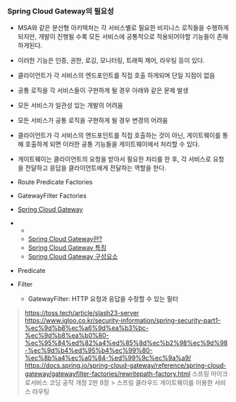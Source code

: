 
### Spring Cloud Gateway의 필요성
- MSA와 같은 분산형 아키텍처는 각 서비스별로 필요한 비지니스 로직들을 수행하게 되지만, 개발이 진행될 수록 모든 서비스에 공통적으로 적용되어야할 기능들이 존재하게된다. 
- 이러한 기능은 인증, 권한, 로깅, 모니터링, 트래픽 제어, 라우팅 등이 있다.
- 클라이언트가 각 서비스의 엔드포인트를 직접 호출 하게되며 단일 지점이 없음

- 공통 로직을 각 서비스들이 구현하게 될 경우 아래와 같은 문제 발생
- 모든 서비스가 일관성 있는 개발의 어려움
- 모든 서비스가 공통 로직을 구현하게 될 경우 변경의 어려움
- 클라이언트가 각 서비스의 엔드포인트를 직접 호출하는 것이 아닌, 게이트웨이를 통해 호출하게 되면 이러한 공통 기능들을 게이트웨이에서 처리할 수 있다.
- 게이트웨이는 클라이언트의 요청을 받아서 필요한 처리를 한 후, 각 서비스로 요청을 전달하고 응답을 클라이언트에게 전달하는 역할을 한다.

- Route Predicate Factories
- GatewayFilter Factories


- [Spring Cloud Gateway](#spring-cloud-gateway)
- 
  - 
  - [Spring Cloud Gateway란?](#spring-cloud-gateway란)
  - [Spring Cloud Gateway 특징](#spring-cloud-gateway-특징)
  - [Spring Cloud Gateway 구성요소](#spring-cloud-gateway-구성요소)


- Predicate
- Filter
  - GatewayFilter: HTTP 요청과 응답을 수정할 수 있는 필터

> https://toss.tech/article/slash23-server
> https://www.igloo.co.kr/security-information/spring-security-part1-%ec%9d%b8%ec%a6%9d%ea%b3%bc-%ec%9d%b8%ea%b0%80-%ec%95%84%ed%82%a4%ed%85%8d%ec%b2%98%ec%9d%98-%ec%9d%b4%ed%95%b4%ec%99%80-%ec%8b%a4%ec%a0%84-%ed%99%9c%ec%9a%a9/
> https://docs.spring.io/spring-cloud-gateway/reference/spring-cloud-gateway/gatewayfilter-factories/rewritepath-factory.html
> 스프링 마이크로서비스 코딩 공작 개정 2판 8장 > 스프링 클라우드 게이트웨이를 이용한 서비스 라우팅
> 
